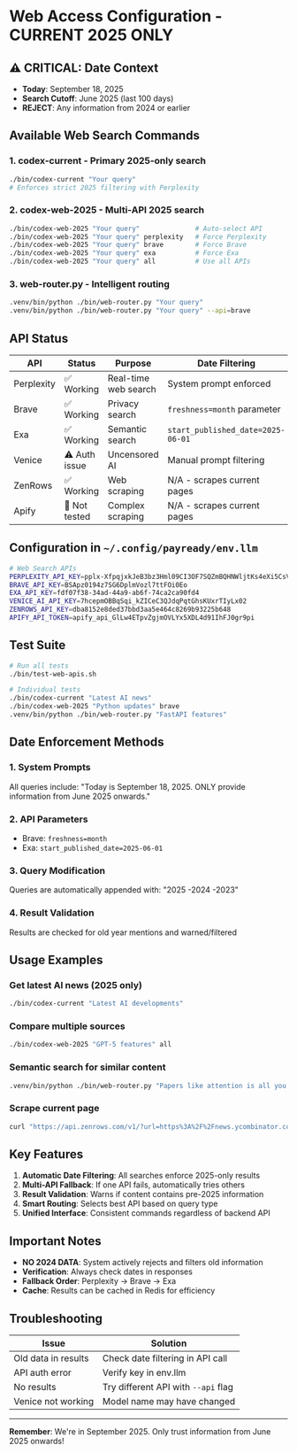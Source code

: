 # Web Access Configuration - CURRENT 2025 ONLY

## ⚠️ CRITICAL: Date Context
- **Today**: September 18, 2025
- **Search Cutoff**: June 2025 (last 100 days)
- **REJECT**: Any information from 2024 or earlier

## Available Web Search Commands

### 1. **codex-current** - Primary 2025-only search
```bash
./bin/codex-current "Your query"
# Enforces strict 2025 filtering with Perplexity
```

### 2. **codex-web-2025** - Multi-API 2025 search
```bash
./bin/codex-web-2025 "Your query"              # Auto-select API
./bin/codex-web-2025 "Your query" perplexity   # Force Perplexity
./bin/codex-web-2025 "Your query" brave        # Force Brave
./bin/codex-web-2025 "Your query" exa          # Force Exa
./bin/codex-web-2025 "Your query" all          # Use all APIs
```

### 3. **web-router.py** - Intelligent routing
```bash
.venv/bin/python ./bin/web-router.py "Your query"
.venv/bin/python ./bin/web-router.py "Your query" --api=brave
```

## API Status

| API | Status | Purpose | Date Filtering |
|-----|--------|---------|----------------|
| Perplexity | ✅ Working | Real-time web search | System prompt enforced |
| Brave | ✅ Working | Privacy search | `freshness=month` parameter |
| Exa | ✅ Working | Semantic search | `start_published_date=2025-06-01` |
| Venice | ⚠️ Auth issue | Uncensored AI | Manual prompt filtering |
| ZenRows | ✅ Working | Web scraping | N/A - scrapes current pages |
| Apify | 🔧 Not tested | Complex scraping | N/A - scrapes current pages |

## Configuration in `~/.config/payready/env.llm`

```bash
# Web Search APIs
PERPLEXITY_API_KEY=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
BRAVE_API_KEY=BSApz0194z7SG6DplmVozl7ttFOi0Eo
EXA_API_KEY=fdf07f38-34ad-44a9-ab6f-74ca2ca90fd4
VENICE_AI_API_KEY=7hcepmOBBqSqi_kZICeC3QJdqPqtGhsKUxrTIyLx02
ZENROWS_API_KEY=dba8152e8ded37bbd3aa5e464c8269b93225b648
APIFY_API_TOKEN=apify_api_GlLw4ETpvZgjmOVLYx5XDL4d91IhFJ0gr9pi
```

## Test Suite
```bash
# Run all tests
./bin/test-web-apis.sh

# Individual tests
./bin/codex-current "Latest AI news"
./bin/codex-web-2025 "Python updates" brave
.venv/bin/python ./bin/web-router.py "FastAPI features"
```

## Date Enforcement Methods

### 1. System Prompts
All queries include: "Today is September 18, 2025. ONLY provide information from June 2025 onwards."

### 2. API Parameters
- Brave: `freshness=month`
- Exa: `start_published_date=2025-06-01`

### 3. Query Modification
Queries are automatically appended with: "2025 -2024 -2023"

### 4. Result Validation
Results are checked for old year mentions and warned/filtered

## Usage Examples

### Get latest AI news (2025 only)
```bash
./bin/codex-current "Latest AI developments"
```

### Compare multiple sources
```bash
./bin/codex-web-2025 "GPT-5 features" all
```

### Semantic search for similar content
```bash
.venv/bin/python ./bin/web-router.py "Papers like attention is all you need" --api=exa
```

### Scrape current page
```bash
curl "https://api.zenrows.com/v1/?url=https%3A%2F%2Fnews.ycombinator.com&apikey=$ZENROWS_API_KEY"
```

## Key Features

1. **Automatic Date Filtering**: All searches enforce 2025-only results
2. **Multi-API Fallback**: If one API fails, automatically tries others
3. **Result Validation**: Warns if content contains pre-2025 information
4. **Smart Routing**: Selects best API based on query type
5. **Unified Interface**: Consistent commands regardless of backend API

## Important Notes

- **NO 2024 DATA**: System actively rejects and filters old information
- **Verification**: Always check dates in responses
- **Fallback Order**: Perplexity → Brave → Exa
- **Cache**: Results can be cached in Redis for efficiency

## Troubleshooting

| Issue | Solution |
|-------|----------|
| Old data in results | Check date filtering in API call |
| API auth error | Verify key in env.llm |
| No results | Try different API with `--api` flag |
| Venice not working | Model name may have changed |

---

**Remember**: We're in September 2025. Only trust information from June 2025 onwards!